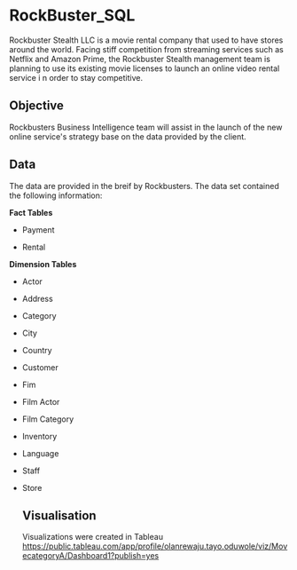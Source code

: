 # **RockBuster_SQL**

Rockbuster Stealth LLC is a movie rental company that used to have stores around the world. Facing stiff competition from streaming services such as Netflix and Amazon Prime, the Rockbuster Stealth management team is planning to use its existing movie licenses to launch an online video rental service i n order to stay competitive.

## **Objective**

Rockbusters Business Intelligence team will assist in the launch of the new online service's strategy base on the data provided by the client.
 
## **Data**

The data are provided in the breif by Rockbusters. The data set contained the following information:

**Fact Tables**

* Payment

* Rental

**Dimension Tables**

* Actor

* Address

* Category

* City

* Country

* Customer

* Fim

* Film Actor

* Film Category

* Inventory

* Language

* Staff

* Store

  ## **Visualisation**
  Visualizations were created in Tableau
https://public.tableau.com/app/profile/olanrewaju.tayo.oduwole/viz/MovecategoryA/Dashboard1?publish=yes
